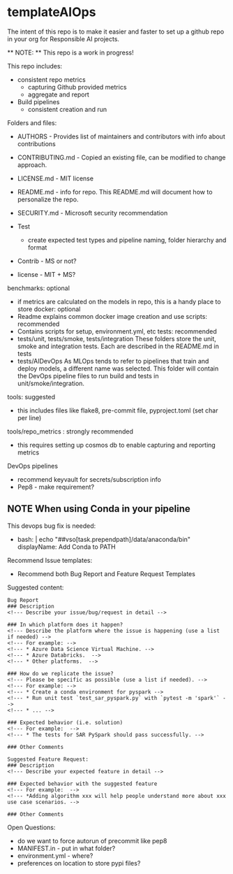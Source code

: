 # templateAIOps

The intent of this repo is to make it easier and faster to set up a github repo in your org for Responsible AI projects.

** NOTE: ** This repo is a work in progress!

 This repo includes:
- consistent repo metrics
    - capturing Github provided metrics
    - aggregate and report
- Build pipelines
    - consistent creation and run

Folders and files:
- AUTHORS - Provides list of maintainers and contributors with info about contributions
- CONTRIBUTING.md - Copied an existing file, can be modified to change approach.
- LICENSE.md - MIT license
- README.md - info for repo. This README.md will document how to personalize the repo.
- SECURITY.md - Microsoft security recommendation

- Test
    - create expected test types and pipeline naming, folder hierarchy and format
- Contrib - MS or not?
- license - MIT + MS?

benchmarks: optional
   - if metrics are calculated on the models in repo, this is a handy place to store
docker: optional
   - Readme explains common docker image creation and use
scripts: recommended
   - Contains scripts for setup, environment.yml, etc
tests: recommended
   - tests/unit, tests/smoke, tests/integration
     These folders store the unit, smoke and integration tests. Each are described in the README.md in tests
   - tests/AIDevOps
     As MLOps tends to refer to pipelines that train and deploy models, a different name was selected.  This folder will contain the DevOps pipeline files to run build and tests in unit/smoke/integration.

tools: suggested
   - this includes files like flake8, pre-commit file, pyproject.toml (set char per line)

tools/repo_metrics : strongly recommended
   - this requires setting up cosmos db to enable capturing and reporting metrics

DevOps pipelines 
- recommend keyvault for secrets/subscription info
- Pep8 - make requirement?

## NOTE When using Conda in your pipeline
This devops bug fix is needed:

- bash: |
    echo "##vso[task.prependpath]/data/anaconda/bin"
  displayName: Add Conda to PATH

Recommend Issue templates:
- Recommend both Bug Report and Feature Request Templates

Suggested content:
```
Bug Report
### Description
<!--- Describe your issue/bug/request in detail -->

### In which platform does it happen?
<!--- Describe the platform where the issue is happening (use a list if needed) -->
<!--- For example: -->
<!--- * Azure Data Science Virtual Machine. -->
<!--- * Azure Databricks.  -->
<!--- * Other platforms.  -->

### How do we replicate the issue?
<!--- Please be specific as possible (use a list if needed). -->
<!--- For example: -->
<!--- * Create a conda environment for pyspark -->
<!--- * Run unit test `test_sar_pyspark.py` with `pytest -m 'spark'` -->
<!--- * ... -->

### Expected behavior (i.e. solution)
<!--- For example:  -->
<!--- * The tests for SAR PySpark should pass successfully. -->

### Other Comments

Suggested Feature Request:
### Description
<!--- Describe your expected feature in detail -->

### Expected behavior with the suggested feature
<!--- For example:  -->
<!--- *Adding algorithm xxx will help people understand more about xxx use case scenarios. -->

### Other Comments
```


Open Questions:
- do we want to force autorun of precommit like pep8
- MANIFEST.in - put in what folder?
- environment.yml - where?
- preferences on location to store pypi files?
